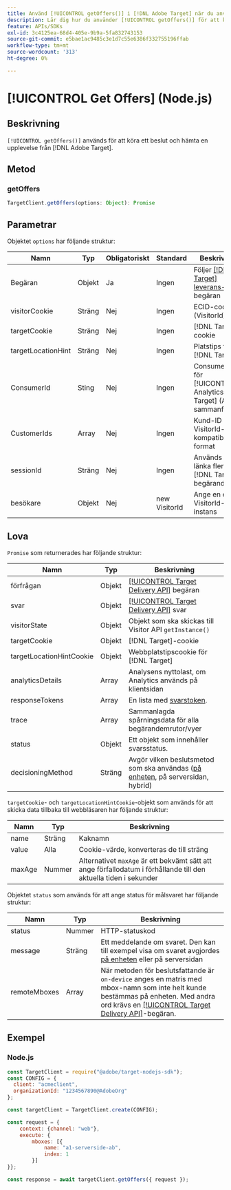 ```yaml
---
title: Använd [!UICONTROL getOffers()] i [!DNL Adobe Target] när du använder Node.js SDK
description: Lär dig hur du använder [!UICONTROL getOffers()] för att köra ett beslut och hämta en upplevelse från  [!DNL Adobe Target].
feature: APIs/SDKs
exl-id: 3c4125ea-68d4-405e-9b9a-5fa832743153
source-git-commit: e5bae1ac9485c3e1d7c55e6386f332755196ffab
workflow-type: tm+mt
source-wordcount: '313'
ht-degree: 0%

---
```


# [!UICONTROL Get Offers] (Node.js)

## Beskrivning

`[!UICONTROL getOffers()]` används för att köra ett beslut och hämta en upplevelse från [!DNL Adobe Target].


## Metod

### getOffers

```js {line-numbers="true"}
TargetClient.getOffers(options: Object): Promise
```

## Parametrar

Objektet `options` har följande struktur:

| Namn | Typ | Obligatoriskt | Standard | Beskrivning |
| --- |--- | --- | --- | --- |
| Begäran | Objekt | Ja | Ingen | Följer [[!DNL Target] leverans-API](/help/dev/implement/delivery-api/overview.md)-begäran |
| visitorCookie | Sträng | Nej | Ingen | ECID-cookie (VisitorId) |
| targetCookie | Sträng | Nej | Ingen | [!DNL Target]-cookie |
| targetLocationHint | Sträng | Nej | Ingen | Platstips för [!DNL Target] |
| ConsumerId | Sting | Nej | Ingen | ConsumerIds för [!UICONTROL Analytics for Target] (A4T) sammanfogning |
| CustomerIds | Array | Nej | Ingen | Kund-ID i VisitorId-kompatibelt format |
| sessionId | Sträng | Nej | Ingen | Används för att länka flera [!DNL Target]-begäranden |
| besökare | Objekt | Nej | new VisitorId | Ange en extern VisitorId-instans |

## Lova

`Promise` som returnerades har följande struktur:

| Namn | Typ | Beskrivning |
| --- | --- | --- |
| förfrågan | Objekt | [[!UICONTROL Target Delivery API]](/help/dev/implement/delivery-api/overview.md) begäran |
| svar | Objekt | [[!UICONTROL Target Delivery API]](/help/dev/implement/delivery-api/overview.md) svar |
| visitorState | Objekt | Objekt som ska skickas till Visitor API `getInstance()` |
| targetCookie | Objekt | [!DNL Target]-cookie |
| targetLocationHintCookie | Objekt | Webbplatstipscookie för [!DNL Target] |
| analyticsDetails | Array | Analysens nyttolast, om Analytics används på klientsidan |
| responseTokens | Array | En lista med [svarstoken](https://experienceleague.adobe.com/docs/target/using/administer/response-tokens.html?lang=sv-SE&). |
| trace | Array | Sammanlagda spårningsdata för alla begärandemrutor/vyer |
| status | Objekt | Ett objekt som innehåller svarsstatus. |
| decisioningMethod | Sträng | Avgör vilken beslutsmetod som ska användas ([på enheten](/help/dev/implement/server-side/sdk-guides/on-device-decisioning/overview.md), på serversidan, hybrid) |

`targetCookie`- och `targetLocationHintCookie`-objekt som används för att skicka data tillbaka till webbläsaren har följande struktur:

| Namn | Typ | Beskrivning |
| --- | --- | --- |
| name | Sträng | Kaknamn |
| value | Alla | Cookie-värde, konverteras de till sträng |
| maxAge | Nummer | Alternativet `maxAge` är ett bekvämt sätt att ange förfallodatum i förhållande till den aktuella tiden i sekunder |

Objektet `status` som används för att ange status för målsvaret har följande struktur:

| Namn | Typ | Beskrivning |
| --- | --- | --- |
| status | Nummer | HTTP-statuskod |
| message | Sträng | Ett meddelande om svaret. Den kan till exempel visa om svaret avgjordes [på enheten](/help/dev/implement/server-side/sdk-guides/on-device-decisioning/overview.md) eller på serversidan |
| remoteMboxes | Array | När metoden för beslutsfattande är `on-device` anges en matris med mbox-namn som inte helt kunde bestämmas på enheten. Med andra ord krävs en [[!UICONTROL Target Delivery API]](/help/dev/implement/delivery-api/overview.md)-begäran. |

## Exempel

### Node.js

```js {line-numbers="true"}
const TargetClient = require("@adobe/target-nodejs-sdk");
const CONFIG = {
  client: "acmeclient",
  organizationId: "1234567890@AdobeOrg"
};

const targetClient = TargetClient.create(CONFIG);

const request = {
    context: {channel: "web"},
    execute: {
        mboxes: [{
            name: "a1-serverside-ab",
            index: 1
        }]
}};

const response = await targetClient.getOffers({ request });
```
